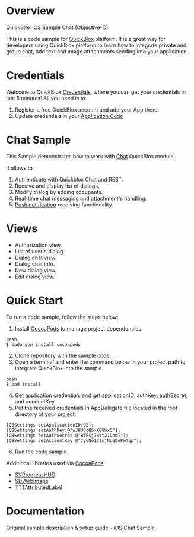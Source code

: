 # Overview
 QuickBlox iOS Sample Chat (Objective-C)

This is a code sample for [QuickBlox](https://quickblox.com) platform. It is a great way for developers using QuickBlox platform to learn how to integrate private and group chat, add text and image attachments sending into your application.

# Credentials

Welcome to QuickBlox [Credentials](https://docs.quickblox.com/docs/ios-quick-start), where you can get your credentials in just 5 minutes! All you need is to:

1. Register a free QuickBlox account and add your App there.
2. Update credentials in your [Application Code](https://docs.quickblox.com/docs/ios-setup#get-application-credentials)

# Chat Sample

This Sample demonstrates how to work with [Chat](https://docs.quickblox.com/docs/ios-chat) QuickBlox module. 

It allows to:

1. Authenticate with Quickblox Chat and REST.
2. Receive and display list of dialogs.
3. Modify dialog by adding occupants.
4. Real-time chat messaging and attachment's handling.
5. [Push notification](https://docs.quickblox.com/docs/ios-push-notifications) receiving functionality.

# Views

* Authorization view.
* List of user's dialog.
* Dialog chat view.
* Dialog chat info.
* New dialog view.
* Edit dialog view.

# Quick Start

To run a code sample, follow the steps below:

1. Install [CocoaPods](https://cocoapods.org) to manage project dependencies.

```
bash
$ sudo gem install cocoapods
```
2. Clone repository with the sample code.
3. Open a terminal and enter the command below in your project path to integrate QuickBlox into the sample.
```
bash
$ pod install
```
4. [Get application credentials](https://docs.quickblox.com/docs/ios-quick-start#get-application-credentials) and get applicationID ,authKey, authSecret, and accountKey.
5. Put the received credentials in AppDelegate file located in the root directory of your project.

```
[QBSettings setApplicationID:92];
[QBSettings setAuthKey:@"wJHdOcQSxXQGWx5"];
[QBSettings setAuthSecret:@"BTFsj7Rtt27DAmT"];
[QBSettings setAccountKey:@"7yvNe17TnjNUqDoPwfqp"];
```
6. Run the code sample.

Additional libraries used via [CocoaPods](https://cocoapods.org):

* [SVProgressHUD](https://github.com/TransitApp/SVProgressHUD.git/)
* [SDWebImage](https://github.com/rs/SDWebImage.git)
* [TTTAttributedLabel](https://github.com/TTTAttributedLabel/TTTAttributedLabel.git)

# Documentation

Original sample description & setup guide - [iOS Chat Sample](https://docs.quickblox.com/docs/ios-chat)
